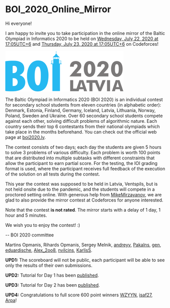 # BOI_2020_Online_Mirror

Hi everyone!

I am happy to invite you to take participation in the online mirror of the Baltic Olympiad in Informatics 2020 to be held on [Wednesday, July 22, 2020 at 17:05UTC+6](https://codeforces.com/https://www.timeanddate.com/worldclock/fixedtime.html?day=22&month=7&year=2020&hour=14&min=5&sec=0&p1=166) and [Thursday, July 23, 2020 at 17:05UTC+6](https://codeforces.com/https://www.timeanddate.com/worldclock/fixedtime.html?day=23&month=7&year=2020&hour=14&min=5&sec=0&p1=166) on Codeforces!

![ ](images/010a4ce6735adc5e07cc2d58b82a16834367fdb6.png)

The Baltic Olympiad in Informatics 2020 (BOI 2020) is an individual contest for secondary school students from eleven countries (in alphabetic order): Denmark, Estonia, Finland, Germany, Iceland, Latvia, Lithuania, Norway, Poland, Sweden and Ukraine. Over 60 secondary school students compete against each other, solving difficult problems of algorithmic nature. Each country sends their top 6 contestants from their national olympiads which take place in the months beforehand. You can check out the official web page at [boi2020.lv](https://codeforces.com/http://www.boi2020.lv/).

The contest consists of two days; each day the students are given 5 hours to solve 3 problems of various difficulty. Each problem is worth 100 points that are distributed into multiple subtasks with different constraints that allow the participant to earn partial score. For the testing, the IOI grading format is used, where the participant receives full feedback of the execution of the solution on all tests during the contest.

This year the contest was supposed to be held in Latvia, Ventspils, but is not held onsite due to the pandemic, and the students will compete in a proctored setting online. With generous help from [MikeMirzayanov](https://codeforces.com/profile/MikeMirzayanov "Headquarters, MikeMirzayanov"), we are glad to also provide the mirror contest at Codeforces for anyone interested.

Note that the contest **is not rated**. The mirror starts with a delay of 1 day, 1 hour and 5 minutes.

We wish you to enjoy the contest! :)

-- BOI 2020 committee

Martins Opmanis, Rihards Opmanis, Sergey Melnik, [andreyv](https://codeforces.com/profile/andreyv "Expert andreyv"), [Pakalns](https://codeforces.com/profile/Pakalns "Master Pakalns"), [gen](https://codeforces.com/profile/gen "Master gen"), [eduardische](https://codeforces.com/profile/eduardische "International Master eduardische"), [Alex_2oo8](https://codeforces.com/profile/Alex_2oo8 "International Grandmaster Alex_2oo8"), [nvilcins](https://codeforces.com/profile/nvilcins "Candidate Master nvilcins"), [KarlisS](https://codeforces.com/profile/KarlisS "Master KarlisS").

**UPD1:** The scoreboard will not be public, each participant will be able to see only the results of their own submissions. 

**UPD2:** Tutorial for Day 1 has been [published](https://codeforces.com/blog/entry/80490). 

**UPD3:** Tutorial for Day 2 has been [published](T_(en).md). 

**UPD4:** Congratulations to full score 600 point winners [WZYYN](https://codeforces.com/profile/WZYYN "Legendary Grandmaster WZYYN"), [isaf27](https://codeforces.com/profile/isaf27 "Grandmaster isaf27"), [Arpa](https://codeforces.com/profile/Arpa "International Master Arpa")!

